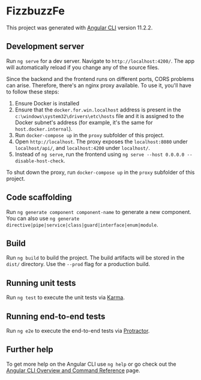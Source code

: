 # FizzbuzzFe

This project was generated with [Angular CLI](https://github.com/angular/angular-cli) version 11.2.2.

## Development server

Run `ng serve` for a dev server. Navigate to `http://localhost:4200/`. The app will automatically reload if you change any of the source files.

Since the backend and the frontend runs on different ports, CORS problems can arise. Therefore, there's an nginx
proxy available. To use it, you'll have to follow these steps:

1. Ensure Docker is installed
1. Ensure that the `docker.for.win.localhost` address is present in the `c:\windows\system32\drivers\etc\hosts` file and
   it is assigned to the Docker subnet's address (for example, it's the same for `host.docker.internal`).
1. Run `docker-compose up` in the `proxy` subfolder of this project.
1. Open `http://localhost`. The proxy exposes the `localhost:8080` under `localhost/api/`, and `localhost:4200` under
   `localhost/`.
1. Instead of `ng serve`, run the frontend using `ng serve --host 0.0.0.0 --disable-host-check`.

To shut down the proxy, run `docker-compose up` in the `proxy` subfolder of this project.

## Code scaffolding

Run `ng generate component component-name` to generate a new component. You can also use `ng generate directive|pipe|service|class|guard|interface|enum|module`.

## Build

Run `ng build` to build the project. The build artifacts will be stored in the `dist/` directory. Use the `--prod` flag for a production build.

## Running unit tests

Run `ng test` to execute the unit tests via [Karma](https://karma-runner.github.io).

## Running end-to-end tests

Run `ng e2e` to execute the end-to-end tests via [Protractor](http://www.protractortest.org/).

## Further help

To get more help on the Angular CLI use `ng help` or go check out the [Angular CLI Overview and Command Reference](https://angular.io/cli) page.
